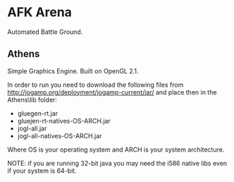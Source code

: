 AFK Arena
======

Automated Battle Ground.

Athens
------

Simple Graphics Engine. Built on OpenGL 2.1.

In order to run you need to download the following files from http://jogamp.org/deployment/jogamp-current/jar/ and place then in the Athens\lib folder:

 * gluegen-rt.jar
 * gluejen-rt-natives-OS-ARCH.jar
 * jogl-all.jar
 * jogl-all-natives-OS-ARCH.jar
 
Where OS is your operating system and ARCH is your system architecture.

NOTE: if you are running 32-bit java you may need the i586 native libs even if your system is 64-bit.